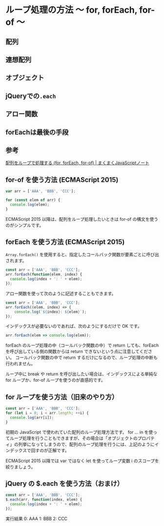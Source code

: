 # ループ処理の方法 ～ for, forEach, for-of ～ 


## 配列
## 連想配列
## オブジェクト
## jQueryでの`.each`
## アロー関数
## forEachは最後の手段

## 参考
[配列をループで処理する (for, forEach, for-of) | まくまくJavaScriptノート](https://maku77.github.io/js/array/loop.html)


## for-of を使う方法 (ECMAScript 2015)
``` js
var arr = ['AAA', 'BBB', 'CCC'];

for (const elem of arr) {
  console.log(elem);
}
```
ECMAScript 2015 以降は、配列をループ処理したいときは for-of の構文を使うのがシンプルです。

## forEach を使う方法 (ECMAScript 2015)
`Array.forEach()` を使用すると、指定したコールバック関数が要素ごとに呼び出されます。

``` js
const arr = ['AAA', 'BBB', 'CCC'];
arr.forEach(function(elem, index) {
  console.log(index + ': ' + elem);
});
```
アロー関数を使って次のように記述することもできます。

``` js
const arr = ['AAA', 'BBB', 'CCC'];
arr.forEach((elem, index) => {
    console.log(`${index}: ${elem}`);
});
```
インデックスが必要ないのであれば、次のようにするだけで OK です。

``` js
arr.forEach(elem => console.log(elem));
```
forEach のループ処理の中（コールバック関数の中）で return しても、forEach を呼び出している側の関数からは return できないという点に注意してください。 コールバック関数の中で return するだけになるので、ループ処理の中断も行われません。

ループ中に break や return を呼び出したい場合は、インデックスによる単純な for ループか、for-of ループを使うのが直感的です。

## for ループを使う方法（旧来のやり方）
``` js
const arr = ['AAA', 'BBB', 'CCC'];
for (let i = 0; i < arr.length; ++i) {
  console.log(arr[i]);
}
```
初期の JavaScript で使われていた配列のループ処理方法です。 for ... in を使ってループ処理を行うこともできますが、その場合は「オブジェクトのプロパティ」の列挙になってしまうので、配列のループ処理を行うには、上記のようにインデックスで回すのが正解です。

ECMAScript 2015 以降では var ではなく let を使ってループ変数 i のスコープを絞りましょう。

## jQuery の $.each を使う方法（おまけ）
``` js
const arr = ['AAA', 'BBB', 'CCC'];
$.each(arr, function(index, elem) {
  console.log(index + ': ' + elem);
});
```
実行結果
0: AAA
1: BBB
2: CCC